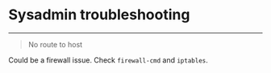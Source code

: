 # Sysadmin troubleshooting

----
> No route to host

Could be a firewall issue. Check `firewall-cmd` and `iptables`.
